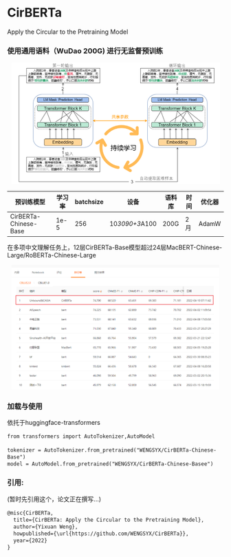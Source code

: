 # CirBERTa
Apply the Circular to the Pretraining Model


### 使用通用语料（WuDao 200G) 进行无监督预训练
<center><img src="img/1.png" alt="img" style="zoom:50%;" /></center>

| 预训练模型            | 学习率 | batchsize | 设备   | 语料库 | 时间 | 优化器 |
| --------------------- | ------ | --------- | ------ | ------ | ---- | ------ |
| CirBERTa-Chinese-Base | 1e-5   | 256      | 10*3090+3*A100 | 200G   | 2月 | AdamW  |

在多项中文理解任务上，12层CirBERTa-Base模型超过24层MacBERT-Chinese-Large/RoBERTa-Chinese-Large

<center><img src="img/2.png" alt="img" style="zoom:50%;" /></center>

### 加载与使用

依托于huggingface-transformers

```
from transformers import AutoTokenizer,AutoModel

tokenizer = AutoTokenizer.from_pretrained("WENGSYX/CirBERTa-Chinese-Base")
model = AutoModel.from_pretrained("WENGSYX/CirBERTa-Chinese-Basee")
```


### 引用:
(暂时先引用这个，论文正在撰写...)
```
@misc{CirBERTa,
  title={CirBERTa: Apply the Circular to the Pretraining Model},
  author={Yixuan Weng},
  howpublished={\url{https://github.com/WENGSYX/CirBERTa}},
  year={2022}
}
```

